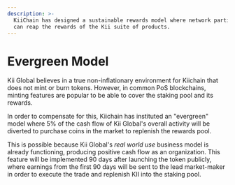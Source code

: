 ```yaml
---
description: >-
  KiiChain has designed a sustainable rewards model where network participants
  can reap the rewards of the Kii suite of products.
---
```


# Evergreen Model

Kii Global believes in a true non-inflationary environment for Kiichain that does not mint or burn tokens. However, in common PoS blockchains, minting features are popular to be able to cover the staking pool and its rewards.&#x20;

In order to compensate for this, Kiichain has instituted an "evergreen" model where 5% of the cash flow of Kii Global's overall activity will be diverted to purchase coins in the market to replenish the rewards pool.&#x20;

This is possible because Kii Global's _real world use_ business model is already functioning, producing positive cash flow as an organization. This feature will be implemented 90 days after launching the token publicly, where earnings from the first 90 days will be sent to the lead market-maker in order to execute the trade and replenish KII into the staking pool.&#x20;
